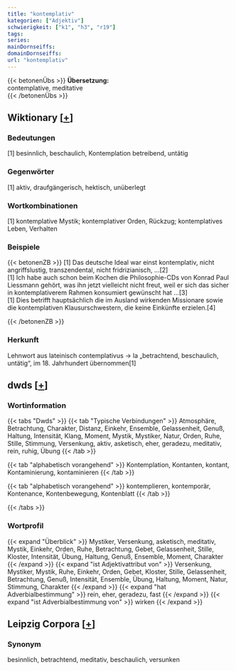 ```yaml
---
title: "kontemplativ"
kategorien: ["Adjektiv"]
schwierigkeit: ["k1", "h3", "r19"]
tags:
series:
mainDornseiffs:
domainDornseiffs:
url: "kontemplativ"
---
```


{{< betonenÜbs >}}
**Übersetzung:**  
contemplative, meditative  
{{< /betonenÜbs >}}

## Wiktionary [[+](https://de.wiktionary.org/wiki/kontemplativ)]

### Bedeutungen
[1] besinnlich, beschaulich, Kontemplation betreibend, untätig  

### Gegenwörter
[1] aktiv, draufgängerisch, hektisch, unüberlegt  

### Wortkombinationen
[1] kontemplative Mystik; kontemplativer Orden, Rückzug; kontemplatives Leben, Verhalten  

### Beispiele
{{< betonenZB >}}
[1] Das deutsche Ideal war einst kontemplativ, nicht angriffslustig, transzendental, nicht fridrizianisch, …[2]  
[1] Ich habe auch schon beim Kochen die Philosophie-CDs von Konrad Paul Liessmann gehört, was ihn jetzt vielleicht nicht freut, weil er sich das sicher in kontemplativerem Rahmen konsumiert gewünscht hat …[3]  
[1] Dies betrifft hauptsächlich die im Ausland wirkenden Missionare sowie die kontemplativen Klausurschwestern, die keine Einkünfte erzielen.[4]  

{{< /betonenZB >}}
### Herkunft
Lehnwort aus lateinisch contemplativus → la „betrachtend, beschaulich, untätig“, im 18. Jahrhundert übernommen[1]  



## dwds [[+](https://www.dwds.de/wb/kontemplativ)]

### Wortinformation
{{< tabs "Dwds" >}}
{{< tab "Typische Verbindungen" >}}
Atmosphäre, Betrachtung, Charakter, Distanz, Einkehr, Ensemble, Gelassenheit, Genuß, Haltung, Intensität, Klang, Moment, Mystik, Mystiker, Natur, Orden, Ruhe, Stille, Stimmung, Versenkung, aktiv, asketisch, eher, geradezu, meditativ, rein, ruhig, Übung
{{< /tab >}}

{{< tab "alphabetisch vorangehend" >}}
Kontemplation, Kontanten, kontant, Kontaminierung, kontaminieren
{{< /tab >}}

{{< tab "alphabetisch vorangehend" >}}
kontemplieren, kontemporär, Kontenance, Kontenbewegung, Kontenblatt
{{< /tab >}}

{{< /tabs >}}

### Wortprofil
{{< expand "Überblick" >}} Mystiker, Versenkung, asketisch, meditativ, Mystik, Einkehr, Orden, Ruhe, Betrachtung, Gebet, Gelassenheit, Stille, Kloster, Intensität, Übung, Haltung, Genuß, Ensemble, Moment, Charakter {{< /expand >}}
{{< expand "ist Adjektivattribut von" >}} Versenkung, Mystiker, Mystik, Ruhe, Einkehr, Orden, Gebet, Kloster, Stille, Gelassenheit, Betrachtung, Genuß, Intensität, Ensemble, Übung, Haltung, Moment, Natur, Stimmung, Charakter {{< /expand >}}
{{< expand "hat Adverbialbestimmung" >}} rein, eher, geradezu, fast {{< /expand >}}
{{< expand "ist Adverbialbestimmung von" >}} wirken {{< /expand >}}

## Leipzig Corpora [[+](https://corpora.uni-leipzig.de/en/res?word=kontemplativ&corpusId=deu_newscrawl-public_2018)]


### Synonym
besinnlich, betrachtend, meditativ, beschaulich, versunken

